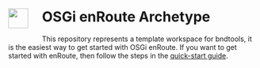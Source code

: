 <h1><img src="http://enroute.osgi.org/img/enroute-logo-64.png" witdh=40px style="float:left;margin: 0 1em 1em 0;width:40px">
OSGi enRoute Archetype</h1>

This repository represents a template workspace for bndtools, it is the easiest way to get started with OSGi enRoute. If you want to get started with enRoute, then follow the steps in the [quick-start guide][1].


[1]: http://enroute.osgi.org/quick-start.html
